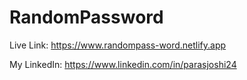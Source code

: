 # RandomPassword

Live Link: https://www.randompass-word.netlify.app

My LinkedIn: https://www.linkedin.com/in/parasjoshi24
